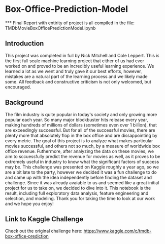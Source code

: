 # Box-Office-Prediction-Model
*** Final Report with entirity of project is all compiled in the file: TMDbMovieBoxOfficePredictionModel.ipynb

## Introduction
This project was completed in full by Nick Mitchell and Cole Leppert. This is the first full scale machine learning project that either of us had ever worked on and proved to be an incredibly useful learning experience. We learned a lot as we went and truly gave it our best efforts, however, mistakes are a natural part of the learning process and we likely made some. All feedback and constructive criticism is not only welcomed, but encouraged.


## Background
The film industry is quite popular in today's society and only growing more popular each year. So many major blockbuster hits release every year, making hundreds of millions of dollars (sometimes even over 1 billion), that are exceedingly successful. But for all of the successful movies, there are plenty more that absolutely flop in the box office and are dissappointing by every metric. The goal of this project is to analyze what makes particular movies successful, and others not so much, by a measure of worldwide box office revenue. Futhermore, after analyzing the data on these movies, we aim to sccuessfully predict the revenue for movies as well, as it proves to be extremely useful in industry to know what the significant factors of success may be. This challenge was presented on Kaggle roughly a year ago, so we are a bit late to the party, however we decided it was a fun challenge to do and came up with the idea independently before finding the dataset and challenge. Since it was already avaiable to us and seemed like a great initial project for us to take on, we decided to dive into it. This notebook is the result, including full exploratory data analysis, feature engineering and selection, and modeling. Thank you for taking the time to look at our work and we hope you enjoy!


## Link to Kaggle Challenge
Check out the original challenge here:
https://www.kaggle.com/c/tmdb-box-office-prediction
